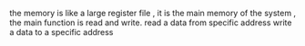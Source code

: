 the memory is like a large register file , it is the main memory of the system , the main function is read and write.
read a data from specific address 
write a data to a specific address 
